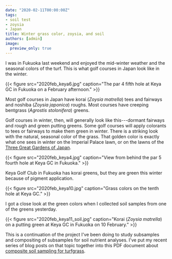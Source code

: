 ```yaml
---
date: "2020-02-11T00:00:00Z"
tags:
- soil test
- zoysia
- Japan
title: Winter grass color, zoysia, and soil
authors: [admin]
image:
  preview_only: true
---
```


I was in Fukuoka last weekend and enjoyed the mid-winter weather and the seasonal colors of the turf. This is what golf courses in Japan look like in the winter.

{{< figure src="2020feb_keya6.jpg" caption="The par 4 fifth hole at Keya GC in Fukuoka on a February afternoon." >}} 

Most golf courses in Japan have korai (*Zoysia matrella*) tees and fairways and noshiba (*Zoysia japonica*) roughs. Most courses have creeping bentgrass (*Agrostis stolonifera*) greens. 

Golf courses in winter, then, will generally look like this---dormant fairways and rough and green putting greens. Some golf courses will apply colorants to tees or fairways to make them green in winter. There is a striking look with the natural, seasonal color of the grass. That golden color is exactly what one sees in winter on the Imperial Palace lawn, or on the lawns of the [Three Great Gardens of Japan](https://en.wikipedia.org/wiki/Three_Great_Gardens_of_Japan).

{{< figure src="2020feb_keya4.jpg" caption="View from behind the par 5 fourth hole at Keya GC in Fukuoka." >}}

Keya Golf Club in Fukuoka has korai greens, but they are green this winter because of pigment application.

{{< figure src="2020feb_keya10.jpg" caption="Grass colors on the tenth hole at Keya GC." >}}

I got a close look at the green colors when I collected soil samples from one of the greens yesterday.

{{< figure src="2020feb_keya11_soil.jpg" caption="Korai (*Zoysia matrella*) on a putting green at Keya GC in Fukuoka on 10 February." >}}

This is a continuation of the project I've been doing to study subsamples and compositing of subsamples for soil nutrient analyses. I've put my recent series of blog posts on that topic together into this PDF document about [composite soil sampling for turfgrass](http://www.files.asianturfgrass.com/202002_composite_sampling.pdf).

